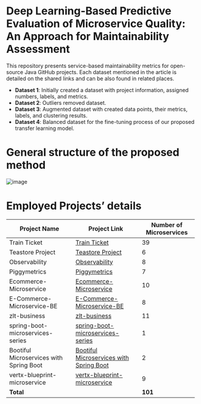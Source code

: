 # Deep Learning-Based Predictive Evaluation of Microservice Quality: An Approach for  Maintainability Assessment

This repository presents service-based maintainability metrics for open-source Java GitHub projects. Each dataset mentioned in the article is detailed on the shared links and can be also found in related places. 

- **Dataset 1**: Initially created a dataset with project information, assigned numbers, labels, and metrics.
- **Dataset 2**: Outliers removed dataset.
- **Dataset 3**: Augmented dataset with created data points, their metrics, labels, and clustering results.
- **Dataset 4**: Balanced dataset for the fine-tuning process of our proposed transfer learning model.

# General structure of the proposed method  

![image](https://github.com/user-attachments/assets/1b490067-49e1-4e45-9f16-c8d577fde659)



# Employed Projects’ details  

| Project Name                          | Project Link                                                                                     | Number of Microservices |
|---------------------------------------|--------------------------------------------------------------------------------------------------|-------------------------|
| Train Ticket                          | [Train Ticket](https://github.com/FudanSELab/train-ticket)                                       |             39          |
| Teastore Project                      | [Teastore Project](https://github.com/DescartesResearch/TeaStore)                                |              6          |
| Observability                         | [Observability](https://github.com/aelkz/microservices-observability)                            |              8          |
| Piggymetrics                          | [Piggymetrics](https://github.com/sqshq/piggymetrics)                                            |              7          |
| Ecommerce-Microservice                | [Ecommerce-Microservice](https://github.com/hoangtien2k3qx1/ecommerce-microservices)             |             10          |
| E-Commerce-Microservice-BE            | [E-Commerce-Microservice-BE](https://github.com/ahmetcan-7/fullstack-ecommerce-microservices)    |              8          |
| zlt-business                          | [zlt-business](https://github.com/zlt2000/microservices-platform/tree/master/zlt-business)       |             11          |
| spring-boot-microservices-series      | [spring-boot-microservices-series](https://github.com/sivaprasadreddy/spring-boot-microservices-series) |       1          |
| Bootiful Microservices with Spring Boot | [Bootiful Microservices with Spring Boot](https://github.com/oktadev/spring-boot-microservices-example) |     2          |
| vertx-blueprint-microservice          | [vertx-blueprint-microservice](https://github.com/sczyh30/vertx-blueprint-microservice)          |              9          |
| **Total**                             |                                                                                                  |          **101**        |


